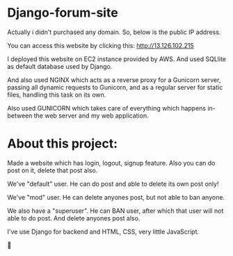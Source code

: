 # Django-forum-site
Actually i didn't purchased any domain. So, below is the public IP address.

You can access this website by clicking this: http://13.126.102.215

I deployed this website on EC2 instance provided by AWS. And used SQLlite as default database used by Django. 

And also used NGINX which acts as a reverse proxy for a Gunicorn server, passing all dynamic requests to Gunicorn, and as a regular server for static files, handling this task on its own.

Also used GUNICORN which takes care of everything which happens in-between the web server and my web application.

# About this project:

Made a website which has login, logout, signup feature.
Also you can do post on it, delete that post also.

We've "default" user. He can do post and able to delete its own post only!

We've "mod" user. He can delete anyones post, but not able to ban anyone.

We also have a "superuser". He can BAN user, after which that user will not able to do post. And delete anyones post also.

I've use Django for backend and HTML, CSS, very little JavaScript.

🙏
